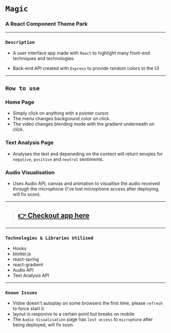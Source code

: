 # `Magic`

### A React Component Theme Park

---

### `Description`

- A user interface app made with `React` to highlight many front-end techniques and technologies.

- Back-end API created with `Express` to provide random colors to the UI

---

## `How to use`

### Home Page

- Simply click on anything with a pointer cursor.
- The menu changes background color on click.
- The video changes blending mode with the gradient underneath on click.

### Text Analysis Page

- Analyses the text and depeneding on the contect will return emojies for `negative`, `positive` and `neutral` sentiments.

### Audio Visualisation

- Uses Audio API, canvas and animation to visuallise the audio received through the microphone (I've lost microphone access after deploying, will fix soon).

---

> ## [👉 Checkout app here](https://magic-park-bam.surge.sh/)

---

### `Technologies & Libraries Utilised`

- Hooks
- blotter.js
- react-spring
- react-gradient
- Audio API
- Text Analysis API

---

### `Known Issues`

- Vidoe doesn't autoplay on some browsers the first time, please `refresh` to force start it.
- layout is responive to a certain point but breaks on mobile
- The `Audio Visualisation` page has `lost access` to `microphone` after being deployed, will fix soon.
